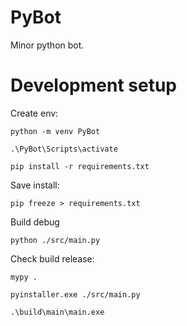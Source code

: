 # PyBot
Minor python bot.

# Development setup

Create env:
```shell
python -m venv PyBot

.\PyBot\Scripts\activate

pip install -r requirements.txt
```

Save install:
```shell
pip freeze > requirements.txt
```

Build debug
```shell
python ./src/main.py
```

Check build release:
```shell
mypy .

pyinstaller.exe ./src/main.py

.\build\main\main.exe
```

